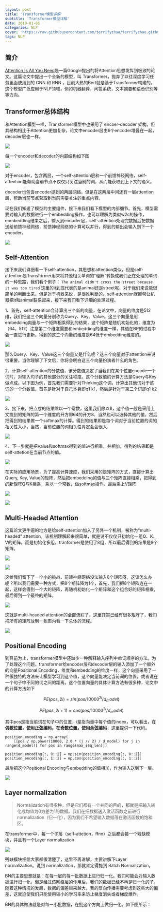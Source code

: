 ```yaml
---
layout: post
title: 'Transformer模型详解'
subtitle: 'Transformer模型详解'
date: 2019-01-06
categories: NLP
cover: 'https://raw.githubusercontent.com/terrifyzhao/terrifyzhao.github.io/master/assets/img/2018-11-29-%E4%BD%BF%E7%94%A8BERT%E5%81%9A%E4%B8%AD%E6%96%87%E6%96%87%E6%9C%AC%E7%9B%B8%E4%BC%BC%E5%BA%A6%E8%AE%A1%E7%AE%97/cover.jpeg'
tags: NLP
---
```


## **简介**

[Attention Is All You Need](https://arxiv.org/pdf/1706.03762.pdf)是一篇Google提出的将Attention思想发挥到极致的论文。这篇论文中提出一个全新的模型，叫 Transformer，抛弃了以往深度学习任务里面使用到的 CNN 和 RNN ，目前大热的Bert就是基于Transformer构建的，这个模型广泛应用于NLP领域，例如机器翻译，问答系统，文本摘要和语音识别等等方向。

## **Transformer总体结构**

和Attention模型一样，Transformer模型中也采用了 encoer-decoder 架构。但其结构相比于Attention更加复杂，论文中encoder层由6个encoder堆叠在一起，decoder层也一样。

![](https://raw.githubusercontent.com/terrifyzhao/terrifyzhao.github.io/master/assets/img/2019-01-06-Transformer%E6%A8%A1%E5%9E%8B%E8%AF%A6%E8%A7%A3/pic1.png)

每一个encoder和decoder的内部结构如下图

![](https://raw.githubusercontent.com/terrifyzhao/terrifyzhao.github.io/master/assets/img/2019-01-06-Transformer%E6%A8%A1%E5%9E%8B%E8%AF%A6%E8%A7%A3/pic2.png)

对于encoder，包含两层，一个self-attention层和一个前馈神经网络，self-attention能帮助当前节点不仅仅只关注当前的词，从而能获取到上下文的语义。

decoder也包含encoder提到的两层网络，但是在这两层中间还有一层attention层，帮助当前节点获取到当前需要关注的重点内容。

现在我们知道了模型的主要组件，接下来我们看下模型的内部细节。首先，模型需要对输入的数据进行一个embedding操作，也可以理解为类似w2c的操作，enmbedding结束之后，输入到encoder层，self-attention处理完数据后把数据送给前馈神经网络，前馈神经网络的计算可以并行，得到的输出会输入到下一个encoder。

![](https://raw.githubusercontent.com/terrifyzhao/terrifyzhao.github.io/master/assets/img/2019-01-06-Transformer%E6%A8%A1%E5%9E%8B%E8%AF%A6%E8%A7%A3/pic3.png)

## **Self-Attention**
接下来我们详细看一下self-attention，其思想和attention类似，但是self-attention是Transformer用来将其他相关单词的“理解”转换成我们正在处理的单词的一种思路，我们看个例子：
```The animal didn't cross the street because it was too tired```
这里的it到底代表的是animal还是street呢，对于我们来说能很简单的判断出来，但是对于机器来说，是很难判断的，self-attention就能够让机器把it和animal联系起来，接下来我们看下详细的处理过程。

1、首先，self-attention会计算出三个新的向量，在论文中，向量的维度是512维，我们把这三个向量分别称为Query、Key、Value，这三个向量是用embedding向量与一个矩阵相乘得到的结果，这个矩阵是随机初始化的，维度为（64，512）注意第二个维度需要和embedding的维度一样，其值在BP的过程中会一直进行更新，得到的这三个向量的维度是64低于embedding维度的。

![](https://raw.githubusercontent.com/terrifyzhao/terrifyzhao.github.io/master/assets/img/2019-01-06-Transformer%E6%A8%A1%E5%9E%8B%E8%AF%A6%E8%A7%A3/pic4.png)

那么Query、Key、Value这三个向量又是什么呢？这三个向量对于attention来说很重要，当你理解了下文后，你将会明白这三个向量扮演者什么的角色。

2、计算self-attention的分数值，该分数值决定了当我们在某个位置encode一个词时，对输入句子的其他部分的关注程度。这个分数值的计算方法是Query与Key做点成，以下图为例，首先我们需要针对Thinking这个词，计算出其他词对于该词的一个分数值，首先是针对于自己本身即q1·k1，然后是针对于第二个词即q1·k2

![](https://raw.githubusercontent.com/terrifyzhao/terrifyzhao.github.io/master/assets/img/2019-01-06-Transformer%E6%A8%A1%E5%9E%8B%E8%AF%A6%E8%A7%A3/pic5.png)


3、接下来，把点成的结果除以一个常数，这里我们除以8，这个值一般是采用上文提到的矩阵的第一个维度的开方即64的开方8，当然也可以选择其他的值，然后把得到的结果做一个softmax的计算。得到的结果即是每个词对于当前位置的词的相关性大小，当然，当前位置的词相关性肯定会会很大

![](https://raw.githubusercontent.com/terrifyzhao/terrifyzhao.github.io/master/assets/img/2019-01-06-Transformer%E6%A8%A1%E5%9E%8B%E8%AF%A6%E8%A7%A3/pic6.png)

4、下一步就是把Value和softmax得到的值进行相乘，并相加，得到的结果即是self-attetion在当前节点的值。

![](https://raw.githubusercontent.com/terrifyzhao/terrifyzhao.github.io/master/assets/img/2019-01-06-Transformer%E6%A8%A1%E5%9E%8B%E8%AF%A6%E8%A7%A3/pic7.png)


在实际的应用场景，为了提高计算速度，我们采用的是矩阵的方式，直接计算出Query, Key, Value的矩阵，然后把embedding的值与三个矩阵直接相乘，把得到的新矩阵Q与K相乘，乘以一个常数，做softmax操作，最后乘上V矩阵

![](https://raw.githubusercontent.com/terrifyzhao/terrifyzhao.github.io/master/assets/img/2019-01-06-Transformer%E6%A8%A1%E5%9E%8B%E8%AF%A6%E8%A7%A3/pic8.png)

![](https://raw.githubusercontent.com/terrifyzhao/terrifyzhao.github.io/master/assets/img/2019-01-06-Transformer%E6%A8%A1%E5%9E%8B%E8%AF%A6%E8%A7%A3/pic9.png)

## **Multi-Headed Attention**
这篇论文更牛逼的地方是给self-attention加入了另外一个机制，被称为“multi-headed” attention，该机制理解起来很简单，就是说不仅仅只初始化一组Q、K、V的矩阵，而是初始化多组，tranformer是使用了8组，所以最后得到的结果是8个矩阵。

![](https://raw.githubusercontent.com/terrifyzhao/terrifyzhao.github.io/master/assets/img/2019-01-06-Transformer%E6%A8%A1%E5%9E%8B%E8%AF%A6%E8%A7%A3/pic10.png)

![](https://raw.githubusercontent.com/terrifyzhao/terrifyzhao.github.io/master/assets/img/2019-01-06-Transformer%E6%A8%A1%E5%9E%8B%E8%AF%A6%E8%A7%A3/pic11.png)

这给我们留下了一个小的挑战，前馈神经网络没法输入8个矩阵呀，这该怎么办呢？所以我们需要一种方式，把8个矩阵降为1个，首先，我们把8个矩阵连在一起，这样会得到一个大的矩阵，再随机初始化一个矩阵和这个组合好的矩阵相乘，最后得到一个最终的矩阵。

![](https://raw.githubusercontent.com/terrifyzhao/terrifyzhao.github.io/master/assets/img/2019-01-06-Transformer%E6%A8%A1%E5%9E%8B%E8%AF%A6%E8%A7%A3/pic12.png)

这就是multi-headed attention的全部流程了，这里其实已经有很多矩阵了，我们把所有的矩阵放到一张图内看一下总体的流程。

![](https://raw.githubusercontent.com/terrifyzhao/terrifyzhao.github.io/master/assets/img/2019-01-06-Transformer%E6%A8%A1%E5%9E%8B%E8%AF%A6%E8%A7%A3/pic13.png)


## **Positional Encoding**

到目前为止，transformer模型中还缺少一种解释输入序列中单词顺序的方法。为了处理这个问题，transformer给encoder层和decoder层的输入添加了一个额外的向量Positional Encoding，维度和embedding的维度一样，这个向量采用了一种很独特的方法来让模型学习到这个值，这个向量能决定当前词的位置，或者说在一个句子中不同的词之间的距离。这个位置向量的具体计算方法有很多种，论文中的计算方法如下

$$PE(pos,2i) = sin(pos/10000^{2i}/d_model)$$

$$PE(pos,2i+1) = cos(pos/10000^{2i}/d_model)$$

其中pos是指当前词在句子中的位置，i是指向量中每个值的index，可以看出，在**偶数位置，使用正弦编码，在奇数位置，使用余弦编码**，这里提供一下代码。

```
position_encoding = np.array(
    [[pos / np.power(10000, 2.0 * (j // 2) / d_model) for j in range(d_model)] for pos in range(max_seq_len)])

position_encoding[:, 0::2] = np.sin(position_encoding[:, 0::2])
position_encoding[:, 1::2] = np.cos(position_encoding[:, 1::2])
```

最后把这个Positional Encoding与embedding的值相加，作为输入送到下一层。

![](https://raw.githubusercontent.com/terrifyzhao/terrifyzhao.github.io/master/assets/img/2019-01-06-Transformer%E6%A8%A1%E5%9E%8B%E8%AF%A6%E8%A7%A3/pic16.png)



## **Layer normalization**

>Normalization有很多种，但是它们都有一个共同的目的，那就是把输入转化成均值为0方差为1的数据。我们在把数据送入激活函数之前进行normalization（归一化），因为我们不希望输入数据落在激活函数的饱和区。

在transformer中，每一个子层（self-attetion，ffnn）之后都会接一个残缺模块，并且有一个Layer normalization


![](https://raw.githubusercontent.com/terrifyzhao/terrifyzhao.github.io/master/assets/img/2019-01-06-Transformer%E6%A8%A1%E5%9E%8B%E8%AF%A6%E8%A7%A3/pic19.png)

残缺模块相信大家都很清楚了，这里不再讲解，主要讲解下Layer normalization。说到 normalization，那就肯定得提到 Batch Normalization。

BN的主要思想就是：在每一层的每一批数据上进行归一化。我们可能会对输入数据进行归一化，但是经过该网络层的作用后，我们的数据已经不再是归一化的了。随着这种情况的发展，数据的偏差越来越大，我的反向传播需要考虑到这些大的偏差，这就迫使我们只能使用较小的学习率来防止梯度消失或者梯度爆炸。

BN的具体做法就是对每一小批数据，在批这个方向上做归一化。如下图所示：







